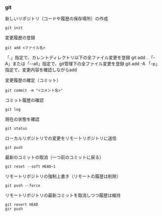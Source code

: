 ### git

新しいリポジトリ（コードや履歴の保存場所）の作成
```
git init
```

変更履歴の登録
```
git add <ファイル名>
```
「.」指定で、カレントディレクトリ以下の全ファイル変更を登録 git add .
「-A」または「--all」指定で、git管理下の全ファイル変更を登録 git add -A
「-p」指定で、変更内容を確認しながらadd

変更履歴の確定（コミット）
```
git commit -m "<コメント名>"
```

コミット履歴の確認
```
git log
```

現在の状態を確認
```
git status

````

ローカルリポジトリでの変更をリモートリポジトリに送信
```
git push
```

最新のコミットの取消（一つ前のコミットに戻る）
```
git reset --soft HEAD~1 
```

リモートリポジトリの強制上書き（リモートの履歴は削除）
```
git push --force
```

リモートリポジトリの最新コミットを取消しつつ履歴は維持
```
git revert HEAD
gir push
```
